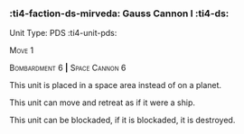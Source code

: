 ### :ti4-faction-ds-mirveda: **Gauss Cannon I** :ti4-ds:

Unit Type: PDS :ti4-unit-pds:

<span style="font-variant:small-caps;">Move 1</span>

<span style="font-variant:small-caps;">Bombardment 6</span> __|__ <span style="font-variant:small-caps;">Space Cannon 6</span>

This unit is placed in a space area instead of on a planet.

This unit can move and retreat as if it were a ship.

This unit can be blockaded, if it is blockaded, it is destroyed.
